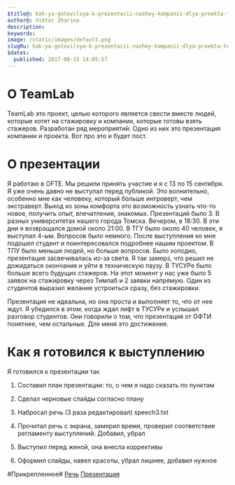 ```yaml
---
$title@: kak-ya-gotovilsya-k-prezentacii-nashey-kompanii-dlya-proekta-teamlab
author@: Viktor Zharina
description: 
keywords: 
image: /static/images/default.png
slugRu: kak-ya-gotovilsya-k-prezentacii-nashey-kompanii-dlya-proekta-teamlab
$dates:
  published: 2017-09-15 14:05:57
---
```

# О TeamLab

TeamLab это проект, целью которого является свести вместе людей, которые хотят на стажировку и компании, которые готовы взять стажеров.
Разработан ряд мероприятий. Одно из них это презентация компании и проекта. Вот про это и будет пост.

# О презентации
Я работаю в OFTE. Мы решили принять участие и я с 13 по 15 сентября. Я уже очень давно не выступал перед публикой. Это волнительно, особенно мне как человеку, который больше интроверт, чем экстраверт. Выход из зоны комфорта это возможность узнать что-то новое, получить опыт, впечатления, знакомых.
Презентаций было 3. В разных университетах нашего города Томска. Вечером, в 18:30. В эти дни я возвращался домой около 21:00.
В ТГУ было около 40 человек, я выступал 4-ым. Вопросов было немного. После выступления ко мне подошел студент и поинтересовался подробнее нашим проектом.
В ТПУ было меньше людей, но больше вопросов. Было холодно, презентация засвечивалась из-за света. Я так замерз, что решил не дожидаться окончания и уйти в техническую паузу.
В ТУСУРе было больше всего будущих стажеров. На этот момент у нас уже было 5 заявок на стажировку через Тимлаб и 2 заявки напрямую. Один из студентов выразил желание устроиться сразу, без стажировки. 

Презентация не идеальна, но она проста и выполняет то, что от нее ждут. Я убедился в этом, когда ждал лифт в ТУСУРе и услышал разговор студентов. Они говорили о том, что презентация от ОФТИ понятнее, чем остальные. Для меня это достижение.

# Как я готовился к выступлению
Я готовился к презентации так

1. Составил план презентации: то, о чем я надо сказать по пунктам

2. Сделал черновые слайды согласно плану

3. Набросал речь (3 раза редактировал) speech3.txt

4. Прочитал речь с экрана, замерил время, проверил соответствие регламенту выступлений. Добавил, убрал

5. Выступил перед женой, она внесла коррективы

6. Оформил слайды, навел красоты, убрал лишнее, добавил нужное

#Прикрепленное#
[Речь](/static/attachments/speech3.txt)
[Презентация](/static/attachments/ofte_teamlab.pdf)